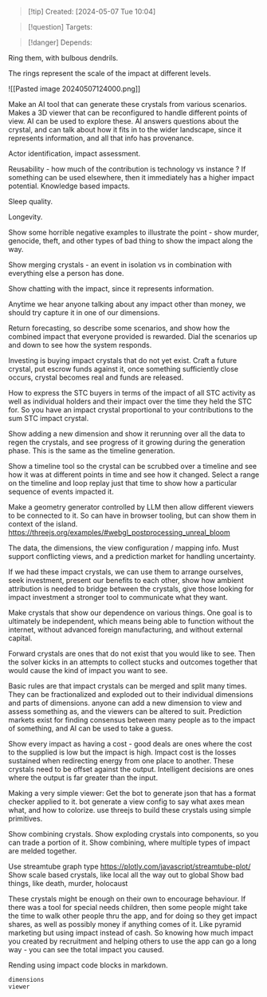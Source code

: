 
>[!tip] Created: [2024-05-07 Tue 10:04]

>[!question] Targets: 

>[!danger] Depends: 

Ring them, with bulbous dendrils.

The rings represent the scale of the impact at different levels.

![[Pasted image 20240507124000.png]]

Make an AI tool that can generate these crystals from various scenarios.  Makes a 3D viewer that can be reconfigured to handle different points of view.  AI can be used to explore these.  AI answers questions about the crystal, and can talk about how it fits in to the wider landscape, since it represents information, and all that info has provenance.

Actor identification, impact assessment.

Reusability - how much of the contribution is technology vs instance ?  If something can be used elsewhere, then it immediately has a higher impact potential.  Knowledge based impacts.

Sleep quality.

Longevity.

Show some horrible negative examples to illustrate the point - show murder, genocide, theft, and other types of bad thing to show the impact along the way.

Show merging crystals - an event in isolation vs in combination with everything else a person has done.

Show chatting with the impact, since it represents information.

Anytime we hear anyone talking about any impact other than money, we should try capture it in one of our dimensions.

Return forecasting, so describe some scenarios, and show how the combined impact that everyone provided is rewarded.  Dial the scenarios up and down to see how the system responds.

Investing is buying impact crystals that do not yet exist.  Craft a future crystal, put escrow funds against it, once something sufficiently close occurs, crystal becomes real and funds are released.

How to express the STC buyers in terms of the impact of all STC activity as well as individual holders and their impact over the time they held the STC for.  So you have an impact crystal proportional to your contributions to the sum STC impact crystal.

Show adding a new dimension and show it rerunning over all the data to regen the crystals, and see progress of it growing during the generation phase.  This is the same as the timeline generation.

Show a timeline tool so the crystal can be scrubbed over a timeline and see how it was at different points in time and see how it changed.  Select a range on the timeline and loop replay just that time to show how a particular sequence of events impacted it.

Make a geometry generator controlled by LLM then allow different viewers to be connected to it.  So can have in browser tooling, but can show them in context of the island. https://threejs.org/examples/#webgl_postprocessing_unreal_bloom

The data, the dimensions, the view configuration / mapping info.
Must support conflicting views, and a prediction market for handling uncertainty.

If we had these impact crystals, we can use them to arrange ourselves, seek investment, present our benefits to each other, show how ambient attribution is needed to bridge between the crystals, give those looking for impact investment a stronger tool to communicate what they want.

Make crystals that show our dependence on various things.  One goal is to ultimately be independent, which means being able to function without the internet, without advanced foreign manufacturing, and without external capital.

Forward crystals are ones that do not exist that you would like to see.
Then the solver kicks in an attempts to collect stucks and outcomes together that would cause the kind of impact you want to see.

Basic rules are that impact crystals can be merged and split many times.  They can be fractionalized and exploded out to their individual dimensions and parts of dimensions.  anyone can add a new dimension to view and assess something as, and the viewers can be altered to suit.  Prediction markets exist for finding consensus between many people as to the impact of something, and AI can be used to take a guess.

Show every impact as having a cost - good deals are ones where the cost to the supplied is low but the impact is high.  Impact cost is the losses sustained when redirecting energy from one place to another. These crystals need to be offset against the output.  Intelligent decisions are ones where the output is far greater than the input.

Making a very simple viewer:
Get the bot to generate json that has a format checker applied to it.
bot generate a view config to say what axes mean what, and how to colorize.
use threejs to build these crystals using simple primitives.

Show combining crystals.
Show exploding crystals into components, so you can trade a portion of it.
Show combining, where multiple types of impact are melded together.

Use streamtube graph type https://plotly.com/javascript/streamtube-plot/
Show scale based crystals, like local all the way out to global
Show bad things, like death, murder, holocaust

These crystals might be enough on their own to encourage behaviour.  If there was a tool for special needs children, then some people might take the time to walk other people thru the app, and for doing so they get impact shares, as well as possibly money if anything comes of it.  Like pyramid marketing but using impact instead of cash.  So knowing how much impact you created by recruitment and helping others to use the app can go a long way - you can see the total impact you caused.

Rending using impact code blocks in markdown.

```impact
dimensions
viewer
```
